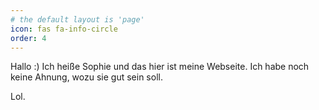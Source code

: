 ```yaml
---
# the default layout is 'page'
icon: fas fa-info-circle
order: 4
---
```


Hallo :) Ich heiße Sophie und das hier ist meine Webseite. Ich habe noch keine Ahnung, wozu sie gut sein soll.

Lol.
